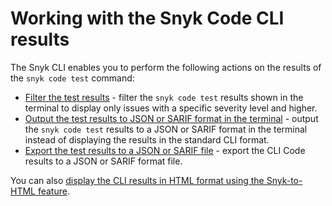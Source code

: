 # Working with the Snyk Code CLI results

The Snyk CLI enables you to perform the following actions on the results of the `snyk code test` command:

* [Filter the test results](displaying-only-discovered-issues-above-a-specific-severity-level.md) - filter the `snyk code test` results shown in the terminal to display only issues with a specific severity level and higher.
* [Output the test results to JSON or SARIF format in the terminal](outputting-the-test-results-to-json-or-sarif-format-in-the-terminal.md) - output the `snyk code test` results to a JSON or SARIF format in the terminal instead of displaying the results in the standard CLI format.
* [Export the test results to a JSON or SARIF file](../../../../scan-application-code/snyk-code/cli-for-snyk-code/working-with-the-snyk-code-cli-results/exporting-the-test-results-to-a-json-or-sarif-file.md) - export the CLI Code results to a JSON or SARIF format file.

You can also [display the CLI results in HTML format using the Snyk-to-HTML feature](../../../../snyk-cli/cli-tools/displaying-the-cli-results-in-an-html-format-using-the-snyk-to-html-feature/).
